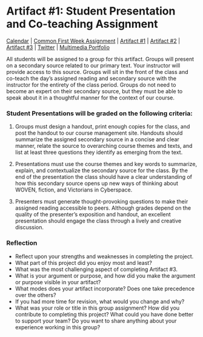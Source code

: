 <h1>Artifact #1: Student Presentation and Co-teaching Assignment</h1>

<a href="https://kholterhoff.github.io/F17_ENG_1102/Victorians_In_Cyberspace">Calendar</a>  |  <a href="https://kholterhoff.github.io/F17_ENG_1102/Common_First_Week_Assignment">Common First Week Assignment</a> | <a href="https://kholterhoff.github.io/F17_ENG_1102/Artifact_1">Artifact #1</a> |  <a href="https://kholterhoff.github.io/F17_ENG_1102/Artifact_2">Artifact #2</a> |  <a href="https://kholterhoff.github.io/F17_ENG_1102/Artifact_3">Artifact #3</a> |  <a href="https://kholterhoff.github.io/F17_ENG_1102/Twitter">Twitter</a> | <a href="https://kholterhoff.github.io/F17_ENG_1102/Multimedia_Portfolio">Multimedia Portfolio</a>

All students will be assigned to a group for this artifact. Groups will present on a secondary source related to our primary text. Your instructor will provide access to this source. Groups will sit in the front of the class and co-teach the day’s assigned reading and secondary source with the instructor for the entirety of the class period. Groups do not need to become an expert on their secondary source, but they must be able to speak about it in a thoughtful manner for the context of our course.


<h3>Student Presentations will be graded on the following criteria:</h3>

1)	Groups must design a handout, print enough copies for the class, and post the handout to our course management site. Handouts should summarize the assigned secondary source in a concise and clear manner, relate the source to overarching course themes and texts, and list at least three questions they identify as emerging from the text. 

2)	Presentations must use the course themes and key words to summarize, explain, and contextualize the secondary source for the class. By the end of the presentation the class should have a clear understanding of how this secondary source opens up new ways of thinking about WOVEN, fiction, and Victorians in Cyberspace.

3)	Presenters must generate thought-provoking questions to make their assigned reading accessible to peers. Although grades depend on the quality of the presenter’s exposition and handout, an excellent presentation should engage the class through a lively and creative discussion.

<h3>Reflection</h3>

* Reflect upon your strengths and weaknesses in completing the project.
* What part of this project did you enjoy most and least?
* What was the most challenging aspect of completing Artifact #3.
* What is your argument or purpose, and how did you make the argument or purpose visible in your artifact?
* What modes does your artifact incorporate? Does one take precedence over the others?
* If you had more time for revision, what would you change and why?
* What was your role or title in this group assignment? How did you contribute to completing this project? What could you have done better to support your team? Do you want to share anything about your experience working in this group?
